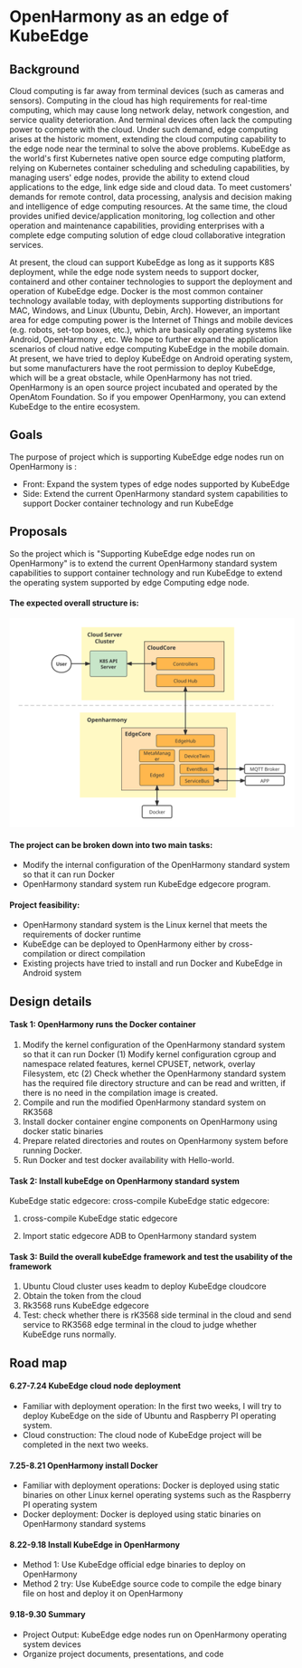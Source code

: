# OpenHarmony  as  an  edge of  KubeEdge



## Background



Cloud computing is far away from terminal devices (such as cameras and sensors). Computing in the cloud has high requirements for real-time computing, which may cause long network delay, network congestion, and service quality deterioration. And terminal devices often lack the computing power to compete with the cloud. Under such demand, edge computing arises at the historic moment, extending the cloud computing capability to the edge node near the terminal to solve the above problems. KubeEdge as the world's first Kubernetes native open source edge computing platform, relying on Kubernetes container scheduling and scheduling capabilities, by managing users' edge nodes, provide the ability to extend cloud applications to the edge, link edge side and cloud data. To meet customers' demands for remote control, data processing, analysis and decision making and intelligence of edge computing resources. At the same time, the cloud provides unified device/application monitoring, log collection and other operation and maintenance capabilities, providing enterprises with a complete edge computing solution of edge cloud collaborative integration services.



At present, the cloud can support KubeEdge as long as it supports K8S deployment, while the edge node system needs to support docker, containerd and other container technologies to support the deployment and operation of KubeEdge edge. Docker is the most common container technology available today, with deployments supporting distributions for MAC, Windows, and Linux (Ubuntu,  Debin, Arch). However, an important area for edge computing power is the Internet of Things and mobile devices (e.g. robots, set-top boxes, etc.), which are basically operating systems like Android, OpenHarmony , etc. We hope to further expand the application scenarios of cloud native edge computing KubeEdge in the mobile domain. At present, we have tried to deploy KubeEdge on Android operating system, but some manufacturers have the root permission to deploy KubeEdge, which will be a great obstacle, while OpenHarmony has not tried. OpenHarmony is an open source project incubated and operated by the OpenAtom Foundation. So if you empower OpenHarmony, you can extend KubeEdge to the entire ecosystem.



## Goals

The purpose of project which is supporting KubeEdge edge nodes run on OpenHarmony is :

- Front: Expand the system types of edge nodes supported by KubeEdge
- Side: Extend the current OpenHarmony standard system capabilities to support Docker container technology and run KubeEdge



## Proposals

So the project which is "Supporting KubeEdge edge nodes run on OpenHarmony"  is to extend the current OpenHarmony standard system capabilities to support container technology and run KubeEdge  to extend the operating system supported by edge Computing edge node.



#### The expected overall structure is:

![](image/openharmony-kubeegde框架.svg)



#### The project can be broken down into two main tasks:

- Modify the internal configuration of the OpenHarmony standard system so that it can run Docker
- OpenHarmony standard system run KubeEdge edgecore program.



#### Project feasibility:

- OpenHarmony standard system is the Linux kernel that meets the requirements of docker runtime
- KubeEdge can be deployed to OpenHarmony either by cross-compilation or direct compilation
- Existing projects have tried to install and run Docker and KubeEdge in Android system





## Design details



#### Task 1: OpenHarmony runs the Docker container
1. Modify the kernel configuration of the OpenHarmony standard system so that it can run Docker
    (1) Modify kernel configuration cgroup and namespace related features, kernel CPUSET, network, overlay Filesystem, etc
    (2) Check whether the OpenHarmony standard system has the required file directory structure and can be read and written, if there is no need in the compilation image is created.
2. Compile and run the modified OpenHarmony standard system on RK3568
3. Install docker container engine components on OpenHarmony using docker static binaries
4. Prepare related directories and routes on OpenHarmony system before running Docker.
5. Run Docker and test docker availability with Hello-world.



#### Task 2: Install kubeEdge on OpenHarmony standard system
KubeEdge static edgecore: cross-compile KubeEdge static edgecore: 

1. cross-compile KubeEdge static edgecore

2. Import static edgecore ADB to OpenHarmony standard system



#### Task 3: Build the overall kubeEdge framework and test the usability of the framework
1. Ubuntu Cloud cluster uses keadm to deploy KubeEdge cloudcore
2. Obtain the token from the cloud
3. Rk3568 runs KubeEdge edgecore
4. Test: check whether there is rK3568 side terminal in the cloud and send service to RK3568 edge terminal in the cloud to judge whether KubeEdge runs normally.



## Road map



####  6.27-7.24 KubeEdge cloud node deployment

-  Familiar with deployment operation: In the first two weeks, I will try to deploy KubeEdge on the side of Ubuntu and Raspberry PI operating system.
- Cloud construction: The cloud node of KubeEdge project will be completed in the next two weeks.
#### 7.25-8.21 OpenHarmony install Docker

-  Familiar with deployment operations: Docker is deployed using static binaries on other Linux kernel operating systems such as the Raspberry PI operating system
- Docker deployment: Docker is deployed using static binaries on OpenHarmony standard systems
#### 8.22-9.18 Install KubeEdge in OpenHarmony

- Method 1: Use KubeEdge official edge binaries to deploy on OpenHarmony
- Method 2 try: Use KubeEdge source code to compile the edge binary file on host and deploy it on OpenHarmony
#### 9.18-9.30 Summary

- Project Output: KubeEdge edge nodes run on OpenHarmony operating system devices
- Organize project documents, presentations, and code

